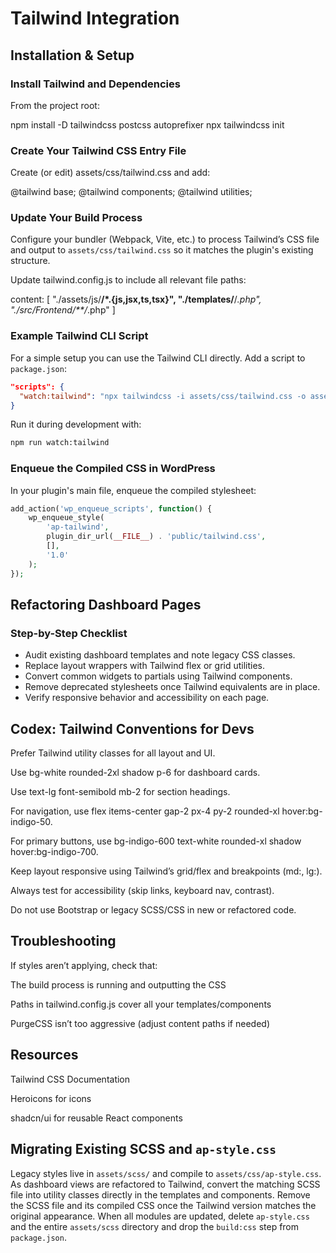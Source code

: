 # Tailwind Integration

## Installation & Setup

### Install Tailwind and Dependencies

From the project root:

npm install -D tailwindcss postcss autoprefixer
npx tailwindcss init

### Create Your Tailwind CSS Entry File

Create (or edit) assets/css/tailwind.css and add:

@tailwind base;
@tailwind components;
@tailwind utilities;

### Update Your Build Process

Configure your bundler (Webpack, Vite, etc.) to process Tailwind’s CSS file and output to `assets/css/tailwind.css` so it matches the plugin's existing structure.

Update tailwind.config.js to include all relevant file paths:

content: [
  "./assets/js/**/*.{js,jsx,ts,tsx}",
  "./templates/**/*.php",
  "./src/Frontend/**/*.php"
]

### Example Tailwind CLI Script

For a simple setup you can use the Tailwind CLI directly. Add a script to
`package.json`:

```json
"scripts": {
  "watch:tailwind": "npx tailwindcss -i assets/css/tailwind.css -o assets/css/tailwind.css --watch"
}
```

Run it during development with:

```bash
npm run watch:tailwind
```

### Enqueue the Compiled CSS in WordPress

In your plugin's main file, enqueue the compiled stylesheet:

```php
add_action('wp_enqueue_scripts', function() {
    wp_enqueue_style(
        'ap-tailwind',
        plugin_dir_url(__FILE__) . 'public/tailwind.css',
        [],
        '1.0'
    );
});
```

## Refactoring Dashboard Pages

### Step-by-Step Checklist

- Audit existing dashboard templates and note legacy CSS classes.
- Replace layout wrappers with Tailwind flex or grid utilities.
- Convert common widgets to partials using Tailwind components.
- Remove deprecated stylesheets once Tailwind equivalents are in place.
- Verify responsive behavior and accessibility on each page.

## Codex: Tailwind Conventions for Devs

Prefer Tailwind utility classes for all layout and UI.

Use bg-white rounded-2xl shadow p-6 for dashboard cards.

Use text-lg font-semibold mb-2 for section headings.

For navigation, use flex items-center gap-2 px-4 py-2 rounded-xl hover:bg-indigo-50.

For primary buttons, use bg-indigo-600 text-white rounded-xl shadow hover:bg-indigo-700.

Keep layout responsive using Tailwind’s grid/flex and breakpoints (md:, lg:).

Always test for accessibility (skip links, keyboard nav, contrast).

Do not use Bootstrap or legacy SCSS/CSS in new or refactored code.

## Troubleshooting

If styles aren’t applying, check that:

The build process is running and outputting the CSS

Paths in tailwind.config.js cover all your templates/components

PurgeCSS isn’t too aggressive (adjust content paths if needed)

## Resources

Tailwind CSS Documentation

Heroicons for icons

shadcn/ui for reusable React components

## Migrating Existing SCSS and `ap-style.css`

Legacy styles live in `assets/scss/` and compile to `assets/css/ap-style.css`.
As dashboard views are refactored to Tailwind, convert the matching SCSS file
into utility classes directly in the templates and components. Remove the SCSS
file and its compiled CSS once the Tailwind version matches the original
appearance. When all modules are updated, delete `ap-style.css` and the entire
`assets/scss` directory and drop the `build:css` step from `package.json`.
